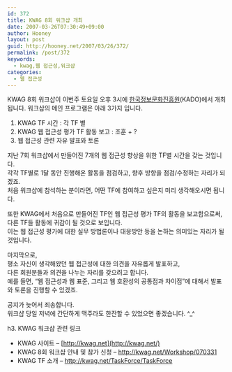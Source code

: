 ```yaml
---
id: 372
title: KWAG 8회 워크샵 개최
date: 2007-03-26T07:30:49+09:00
author: Hooney
layout: post
guid: http://hooney.net/2007/03/26/372/
permalink: /post/372
keywords:
  - kwag,웹 접근성,워크샵
categories:
  - 웹 접근성
---
```

KWAG 8회 워크샵이 이번주 토요일 오후 3시에 [한국정보문화진흥원](https://www.kado.or.kr/)(KADO)에서 개최됩니다. 워크샵의 메인 프로그램은 아래 3가지 입니다.

  1. KWAG TF 시간 : 각 TF 별
  2. KWAG 웹 접근성 평가 TF 활동 보고 : 조훈 + ?
  3. 웹 접근성 관련 자유 발표와 토론

지난 7회 워크샵에서 만들어진 7개의 웹 접근성 향상을 위한 TF별 시간을 갖는 것입니다.  
각각 TF별로 1달 동안 진행해온 활동을 점검하고, 향후 방향을 점검/수정하는 자리가 되겠죠.  
처음 워크샵에 참석하는 분이라면, 어떤 TF에 참여하고 싶은지 미리 생각해오시면 됩니다.

또한 KWAG에서 처음으로 만들어진 TF인 웹 접근성 평가 TF의 활동을 보고함으로써,  
다른 TF들 활동에 귀감이 될 것으로 보입니다.  
이는 웹 접근성 평가에 대한 실무 방법론이나 대응방안 등을 논하는 의미있는 자리가 될 것입니다.

마지막으로,  
평소 자신이 생각해왔던 웹 접근성에 대한 의견을 자유롭게 발표하고,  
다른 회원분들과 의견을 나누는 자리를 갖으려고 합니다.  
예를 들면, &#8220;웹 접근성과 웹 표준, 그리고 웹 호환성의 공통점과 차이점&#8221;에 대해서 발표와 토론을 진행할 수 있겠죠.

공지가 늦어서 죄송합니다.  
워크샵 당일 저녁에 간단하게 맥주라도 한잔할 수 있었으면 좋겠습니다. ^_^

h3. KWAG 워크샵 관련 링크

  * KWAG 사이트 &#8211; [http://kwag.net](http://kwag.net/)
  * KWAG 8회 워크샵 안내 및 참가 신청 &#8211; <http://kwag.net/Workshop/070331>
  * KWAG TF 소개 &#8211; <http://kwag.net/TaskForce/TaskForce>